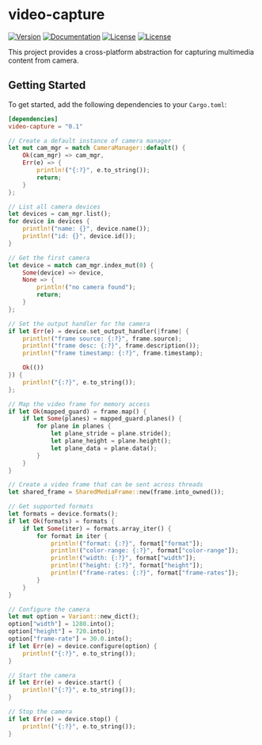 # video-capture

[![Version](https://img.shields.io/crates/v/video-capture)](https://crates.io/crates/video-capture)
[![Documentation](https://docs.rs/video-capture/badge.svg)](https://docs.rs/video-capture)
[![License](https://img.shields.io/badge/License-Apache%202-blue.svg)](LICENSE-APACHE)
[![License](https://img.shields.io/badge/License-MIT-green.svg)](LICENSE-MIT)

This project provides a cross-platform abstraction for capturing multimedia content from camera.

## Getting Started

To get started, add the following dependencies to your `Cargo.toml`:

```toml
[dependencies]
video-capture = "0.1"
```

```rust
// Create a default instance of camera manager
let mut cam_mgr = match CameraManager::default() {
    Ok(cam_mgr) => cam_mgr,
    Err(e) => {
        println!("{:?}", e.to_string());
        return;
    }
};

// List all camera devices
let devices = cam_mgr.list();
for device in devices {
    println!("name: {}", device.name());
    println!("id: {}", device.id());
}

// Get the first camera
let device = match cam_mgr.index_mut(0) {
    Some(device) => device,
    None => {
        println!("no camera found");
        return;
    }
};

// Set the output handler for the camera
if let Err(e) = device.set_output_handler(|frame| {
    println!("frame source: {:?}", frame.source);
    println!("frame desc: {:?}", frame.description());
    println!("frame timestamp: {:?}", frame.timestamp);

    Ok(())
}) {
    println!("{:?}", e.to_string());
};

// Map the video frame for memory access
if let Ok(mapped_guard) = frame.map() {
    if let Some(planes) = mapped_guard.planes() {
        for plane in planes {
            let plane_stride = plane.stride();
            let plane_height = plane.height();
            let plane_data = plane.data();
        }
    }
}

// Create a video frame that can be sent across threads
let shared_frame = SharedMediaFrame::new(frame.into_owned());

// Get supported formats
let formats = device.formats();
if let Ok(formats) = formats {
    if let Some(iter) = formats.array_iter() {
        for format in iter {
            println!("format: {:?}", format["format"]);
            println!("color-range: {:?}", format["color-range"]);
            println!("width: {:?}", format["width"]);
            println!("height: {:?}", format["height"]);
            println!("frame-rates: {:?}", format["frame-rates"]);
        }
    }
}

// Configure the camera
let mut option = Variant::new_dict();
option["width"] = 1280.into();
option["height"] = 720.into();
option["frame-rate"] = 30.0.into();
if let Err(e) = device.configure(option) {
    println!("{:?}", e.to_string());
}

// Start the camera
if let Err(e) = device.start() {
    println!("{:?}", e.to_string());
}

// Stop the camera
if let Err(e) = device.stop() {
    println!("{:?}", e.to_string());
}
```
